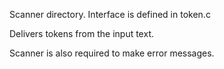 Scanner directory. Interface is defined in token.c

Delivers tokens from the input text.

Scanner is also required to make error messages.
